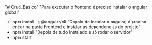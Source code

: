 "# Crud_Basico" 
"Para executar o frontend é preciso instalar o angular global"
- npm install -g @angular/cli 
"Depois de instalar o angular, é preciso entrar na pasta Frontend e instalar as dependencias do projeto"
- npm install
"Depois de tudo instalado e só rodar o servidor"
- npm start
